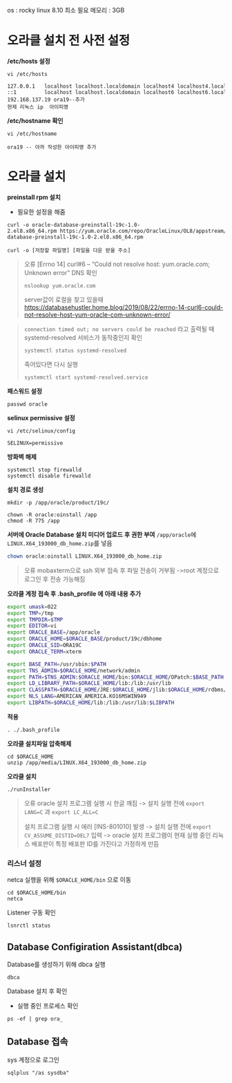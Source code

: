 os : rocky linux 8.10
최소 필요 메모리 : 3GB
# 오라클 설치 전 사전 설정

**/etc/hosts 설정**
```
vi /etc/hosts

127.0.0.1   localhost localhost.localdomain localhost4 localhost4.localdomain4
::1         localhost localhost.localdomain localhost6 localhost6.localdomain6
192.168.137.19 ora19--추가
현제 리눅스 ip  아이피명
```

**/etc/hostname 확인**
```
vi /etc/hostname

ora19 -- 아까 작성한 아이피명 추가
```

# 오라클 설치

**preinstall rpm 설치**
- 필요한 설정을 해줌
```shell
curl -o oracle-database-preinstall-19c-1.0-2.el8.x86_64.rpm https://yum.oracle.com/repo/OracleLinux/OL8/appstream/x86_64/getPackage/oracle-database-preinstall-19c-1.0-2.el8.x86_64.rpm

curl -o [저장할 파일명] [파일을 다운 받을 주소]
```

> 오류
> [Errno 14] curl#6 – “Could not resolve host: yum.oracle.com; Unknown error”
> DNS 확인
> ```shell
> nslookup yum.oracle.com
> ```
> server값이 로컬을 찾고 있을때
> https://databasehustler.home.blog/2019/08/22/errno-14-curl6-could-not-resolve-host-yum-oracle-com-unknown-error/

>`connection timed out; no servers could be reached` 라고 출력될 때
>systemd-resolved 서비스가 동작중인지 확인
>```shell
>systemctl status systemd-resolved
>```
>죽어있다면 다시 실행
>```shell
>systemctl start systemd-resolved.service
>```

**패스워드 설정**
```shell
passwd oracle
```

**selinux permissive 설정**
```shell
vi /etc/selinux/config

SELINUX=permissive
```


**방화벽 해제**
```shell
systemctl stop firewalld
systemctl disable firewalld
```


**설치 경로 생성**
```shell
mkdir -p /app/oracle/product/19c/

chown -R oracle:oinstall /app
chmod -R 775 /app
```


**서버에 Oracle Database 설치 미디어 업로드 후 권한 부여**
`/app/oracle`에 `LINUX.X64_193000_db_home.zip`를 넣음
```sh
chown oracle:oinstall LINUX.X64_193000_db_home.zip
```

>오류
>mobaxterm으로 ssh 외부 접속 후 파일 전송이 거부됨
 >->root 계정으로 로그인 후 전송 가능해짐

**오라클 계정 접속 후 .bash_profile 에 아래 내용 추가**
```sh
export umask=022
export TMP=/tmp
export TMPDIR=$TMP
export EDITOR=vi
export ORACLE_BASE=/app/oracle
export ORACLE_HOME=$ORACLE_BASE/product/19c/dbhome
export ORACLE_SID=ORA19C
export ORACLE_TERM=xterm

export BASE_PATH=/usr/sbin:$PATH
export TNS_ADMIN=$ORACLE_HOME/network/admin
export PATH=$TNS_ADMIN:$ORACLE_HOME/bin:$ORACLE_HOME/OPatch:$BASE_PATH
export LD_LIBRARY_PATH=$ORACLE_HOME/lib:/lib:/usr/lib
export CLASSPATH=$ORACLE_HOME/JRE:$ORACLE_HOME/jlib:$ORACLE_HOME/rdbms/jlib
export NLS_LANG=AMERICAN_AMERICA.KO16MSWIN949
export LIBPATH=$ORACLE_HOME/lib:/lib:/usr/lib:$LIBPATH

```

**적용**
```shell
. ./.bash_profile
```

**오라클 설치파일 압축해제**
```shell
cd $ORACLE_HOME
unzip /app/media/LINUX.X64_193000_db_home.zip
```

**오라클 설치**
```shell
./runInstaller
```

>오류
>oracle 설치 프로그램 실행 시 한글 깨짐
 -> 설치 실행 전에 `export LANG=C` 과 `export LC_ALL=C`
>
>설치 프로그램 실행 시 에러 [INS-801010] 발생
 -> 설치 실행 전에 `export CV_ASSUME_DISTID=OEL7` 입력
 -> oracle 설치 프로그램이 현재 실행 중인 리눅스 배포판이 특정 배포판 ID를 가진다고 가정하게 만듬


### **리스너 설정**
netca 실행을 위해 `$ORACLE_HOME/bin` 으로 이동
```shell
cd $ORACLE_HOME/bin
netca
```

Listener 구동 확인
```shell
lsnrctl status
```

## Database Configiration Assistant(dbca)
Database를 생성하기 위해 dbca 실행
```shell
dbca
```

Database 설치 후 확인
- 실행 중인 프로세스 확인
```shell
ps -ef | grep ora_
```

## Database 접속

sys 계정으로 로그인
```shell
sqlplus "/as sysdba"
```

